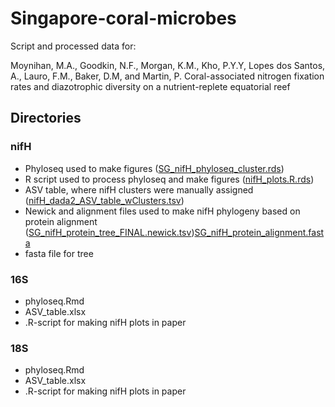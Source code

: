 # Singapore-coral-microbes

Script and processed data for: 

Moynihan, M.A., Goodkin, N.F., Morgan, K.M., Kho, P.Y.Y, Lopes dos Santos, A., Lauro, F.M., Baker, D.M, and Martin, P. Coral-associated nitrogen fixation rates and diazotrophic diversity on a nutrient-replete equatorial reef 

## Directories

### nifH

* Phyloseq used to make figures ([SG_nifH_phyloseq_cluster.rds](https://github.com/moyn413/Singapore-coral-microbes/blob/master/SG_nifH_phyloseq_cluster.rds))
* R script used to process phyloseq and make figures ([nifH_plots.R.rds](https://github.com/moyn413/Singapore-coral-microbes/blob/master/nifH_plots.R))
* ASV table, where nifH clusters were manually assigned ([nifH_dada2_ASV_table_wClusters.tsv](https://github.com/moyn413/Singapore-coral-microbes/blob/master/nifH_dada2_ASV_table_wClusters.tsv))
* Newick and alignment files used to make nifH phylogeny based on protein alignment ([SG_nifH_protein_tree_FINAL.newick.tsv](https://github.com/moyn413/Singapore-coral-microbes/blob/master/TREE-nifH_protein_phylogeny/SG_nifH_protein_tree_FINAL.newick.tsv))[SG_nifH_protein_alignment.fasta](https://github.com/moyn413/Singapore-coral-microbes/blob/master/TREE-nifH_protein_phylogeny/SG_nifH_protein_alignment.fasta) 
* fasta file for tree

### 16S

* phyloseq.Rmd
* ASV_table.xlsx
* .R-script for making nifH plots in paper

### 18S 

* phyloseq.Rmd
* ASV_table.xlsx
* .R-script for making nifH plots in paper
